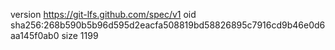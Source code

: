 version https://git-lfs.github.com/spec/v1
oid sha256:268b590b5b96d595d2eacfa508819bd58826895c7916cd9b46e0d6aa145f0ab0
size 1199
